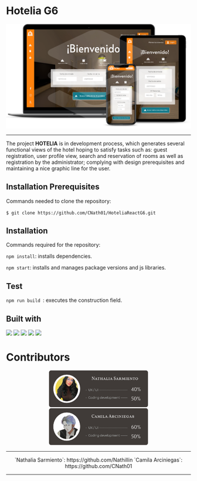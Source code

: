 # Hotelia G6   



![](https://github.com/CNath01/HoteliaReactG6/blob/main/public/mockupp.png?raw=true)

-----------

The project **HOTELIA** is in development process, which generates several functional views of the hotel hoping to satisfy tasks such as: guest registration, user profile view, search and reservation of rooms as well as registration by the administrator; complying with design prerequisites and maintaining a nice graphic line for the user.

## Installation Prerequisites  

Commands needed to clone the repository: 

`$ git clone https://github.com/CNath01/HoteliaReactG6.git`

## Installation 
Commands required for the repository:

`npm install`: installs dependencies. 

`npm start`: installs and manages package versions and js libraries.


## Test  

`npm run build `: executes the construction field.


## Built with 

![](https://img.shields.io/badge/React-20232A?style=for-the-badge&logo=react&logoColor=61DAFB) ![](https://img.shields.io/badge/JavaScript-F7DF1E?style=for-the-badge&logo=javascript&logoColor=black) ![](https://img.shields.io/badge/HTML5-E34F26?style=for-the-badge&logo=html5&logoColor=white) ![](https://img.shields.io/badge/CSS3-1572B6?style=for-the-badge&logo=css3&logoColor=white) ![](https://img.shields.io/badge/React-20232A?style=for-the-badge&logo=react&logoColor=61DAFB)



 

# Contributors 
<p align="center"> <img width="270" height="100" src="https://github.com/CNath01/HoteliaReactG6/blob/main/public/natha.png?raw=true/200/300?style=centerme">  <img width="270" height="100" src="https://github.com/CNath01/HoteliaReactG6/blob/main/public/cam.png?raw=true"> </p>

-------
<p align="center"> `Nathalia Sarmiento`: https://github.com/Nathillin    
`Camila Arciniegas`: https://github.com/CNath01 </p>

-------





